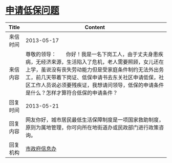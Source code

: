 # <a href="http://www.shangluo.gov.cn/zmhd/ldxxxx.jsp?urltype=leadermail.LeaderMailContentUrl&wbtreeid=1112&leadermailid=1804">申请低保问题</a>
|Title|Content|
|:---:|---|
|来信时间|2013-05-17|
|来信内容|尊敬的领导：       你好！我是一名下岗工人，由于丈夫身患疾病，无经济来源，生活陷入了危机，老人需要照顾，女儿还在上学，虽说没有丧失劳动能力但是受家庭条件制约无法外出务工，前几天带着下岗证、低保申请书去东关社区申请低保，社区工作人员说必须要残疾证，我想请问领导，低保的申请条件是什么？怎样才算符合低保的申请条件？|
|回复时间|2013-05-21|
|回复内容|网友你好，城市居民最低生活保障制度是一项国家救助制度，原则为属地管理，你可向所在地街道办或民政部门进行政策咨询。|
|回复机构|<a href="../../categories/agencies/市政府信息办.md">市政府信息办</a>|
